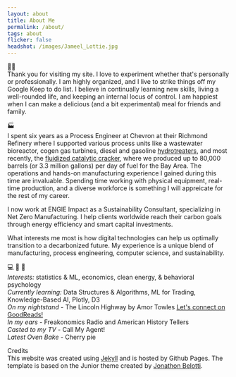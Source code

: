 ```yaml
---
layout: about
title: About Me
permalink: /about/
tags: about
flicker: false
headshot: /images/Jameel_Lottie.jpg
---
```


👋🏾 <br>
Thank you for visiting my site. I love to experiment whether that's personally or professionally. I am highly organized, and I live to strike things off my Google Keep to do list. I believe in continually learning new skills, living a well-rounded life, and keeping an internal locus of control. I am happiest when I can make a delicious (and a bit experimental) meal for friends and family.


🏭<br>
I spent six years as a Process Engineer at Chevron at their Richmond Refinery where I supported various process units like a wastewater bioreactor, cogen gas turbines, diesel and gasoline [hydrotreaters](https://en.wikipedia.org/wiki/Hydrodesulfurization), and most recently, the [fluidized catalytic cracker](https://en.wikipedia.org/wiki/Fluid_catalytic_cracking), where we produced up to 80,000 barrels (or 3.3 million gallons) per day of fuel for the Bay Area. The operations and hands-on manufacturing experience I gained during this time are invaluable. Spending time working with physical equipment, real-time production, and a diverse workforce is something I will appreicate for the rest of my career.

I now work at ENGIE Impact as a Sustainability Consultant, specializing in Net Zero Manufacturing. I help clients worldwide reach their carbon goals through energy efficiency and smart capital investments. 

What interests me most is how digital technologies can help us optimally transition to a decarbonized future. My experience is a unique blend of manufacturing, process engineering, computer science, and sustainability.

💻  📘  🥧 <br>
_Interests:_ statistics & ML, economics, clean energy, & behavioral psychology <br>
_Currently learning:_ Data Structures & Algorithms, ML for Trading, Knowledge-Based AI, Plotly, D3  <br>
_On my nightstand_ - The Lincoln Highway by Amor Towles <a href="https://www.goodreads.com/user/show/79648127-jameel" target="_blank">Let's connect on GoodReads!</a><br>
_In my ears_ -  Freakonomics Radio and American History Tellers <br>
_Casted to my TV_ - Call My Agent! <br>
_Latest Oven Bake_ - Cherry pie <br>

Credits <br>
This website was created using [Jekyll](https://jekyllrb.com/) and is hosted by Github Pages. The template is based on the Junior theme created by [Jonathon Belotti](https://github.com/thundergolfer/).
